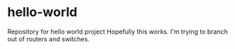 # hello-world
Repository for hello world project
Hopefully this works. I'm trying to branch out of routers and switches.
